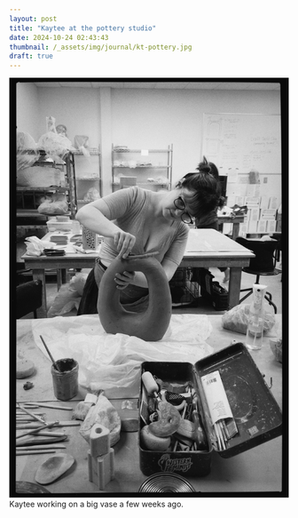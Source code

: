 ```yaml
---
layout: post
title: "Kaytee at the pottery studio"
date: 2024-10-24 02:43:43
thumbnail: /_assets/img/journal/kt-pottery.jpg
draft: true
---
```


<img src="kt-pottery-bw.jpg" alt="Monochrome photograph of Kaytee working on a large pottery piece, her head tilted as she works. She's wearing a v-neck shirt with lots of cleavage." />
Kaytee working on a big vase a few weeks ago. 